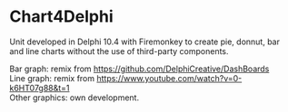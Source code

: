 # Chart4Delphi

Unit developed in Delphi 10.4 with Firemonkey to create pie, donnut, bar and line charts without the use of third-party components.

Bar graph: remix from https://github.com/DelphiCreative/DashBoards<br/>
Line graph: remix from https://www.youtube.com/watch?v=0-k6HT07g88&t=1<br/>
Other graphics: own development.
